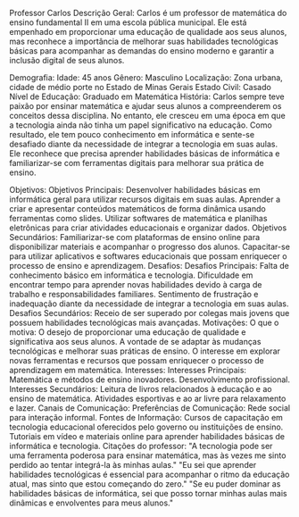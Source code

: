 
Professor Carlos
Descrição Geral:
Carlos é um professor de matemática do ensino fundamental II em uma escola pública municipal. Ele está empenhado em proporcionar uma educação de qualidade aos seus alunos, mas reconhece a importância de melhorar suas habilidades tecnológicas básicas para acompanhar as demandas do ensino moderno e garantir a inclusão digital de seus alunos.

Demografia:
Idade: 45 anos
Gênero: Masculino
Localização: Zona urbana, cidade de médio porte no Estado de Minas Gerais
Estado Civil: Casado
Nível de Educação: Graduado em Matemática
História:
Carlos sempre teve paixão por ensinar matemática e ajudar seus alunos a compreenderem os conceitos dessa disciplina. No entanto, ele cresceu em uma época em que a tecnologia ainda não tinha um papel significativo na educação. Como resultado, ele tem pouco conhecimento em informática e sente-se desafiado diante da necessidade de integrar a tecnologia em suas aulas. Ele reconhece que precisa aprender habilidades básicas de informática e familiarizar-se com ferramentas digitais para melhorar sua prática de ensino.

Objetivos:
Objetivos Principais:
Desenvolver habilidades básicas em informática geral para utilizar recursos digitais em suas aulas.
Aprender a criar e apresentar conteúdos matemáticos de forma dinâmica usando ferramentas como slides.
Utilizar softwares de matemática e planilhas eletrônicas para criar atividades educacionais e organizar dados.
Objetivos Secundários:
Familiarizar-se com plataformas de ensino online para disponibilizar materiais e acompanhar o progresso dos alunos.
Capacitar-se para utilizar aplicativos e softwares educacionais que possam enriquecer o processo de ensino e aprendizagem.
Desafios:
Desafios Principais:
Falta de conhecimento básico em informática e tecnologia.
Dificuldade em encontrar tempo para aprender novas habilidades devido à carga de trabalho e responsabilidades familiares.
Sentimento de frustração e inadequação diante da necessidade de integrar a tecnologia em suas aulas.
Desafios Secundários:
Receio de ser superado por colegas mais jovens que possuem habilidades tecnológicas mais avançadas.
Motivações:
O que o motiva:
O desejo de proporcionar uma educação de qualidade e significativa aos seus alunos.
A vontade de se adaptar às mudanças tecnológicas e melhorar suas práticas de ensino.
O interesse em explorar novas ferramentas e recursos que possam enriquecer o processo de aprendizagem em matemática.
Interesses:
Interesses Principais:
Matemática e métodos de ensino inovadores.
Desenvolvimento profissional.
Interesses Secundários:
Leitura de livros relacionados à educação e ao ensino de matemática.
Atividades esportivas e ao ar livre para relaxamento e lazer.
Canais de Comunicação:
Preferências de Comunicação:
Rede social para interação informal.
Fontes de Informação:
Cursos de capacitação em tecnologia educacional oferecidos pelo governo ou instituições de ensino.
Tutoriais em vídeo e materiais online para aprender habilidades básicas de informática e tecnologia.
Citações do professor:
"A tecnologia pode ser uma ferramenta poderosa para ensinar matemática, mas às vezes me sinto perdido ao tentar integrá-la às minhas aulas."
"Eu sei que aprender habilidades tecnológicas é essencial para acompanhar o ritmo da educação atual, mas sinto que estou começando do zero."
"Se eu puder dominar as habilidades básicas de informática, sei que posso tornar minhas aulas mais dinâmicas e envolventes para meus alunos."